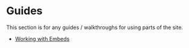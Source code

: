 # Guides

This section is for any guides / walkthroughs for using parts of the site.

- [Working with Embeds](./working_with_embeds.md)